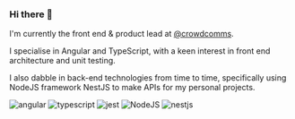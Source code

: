 ### Hi there 👋

I'm currently the front end & product lead at [@crowdcomms](https://github.com/crowdcomms).

I specialise in Angular and TypeScript, with a keen interest in front end architecture and unit testing.

I also dabble in back-end technologies from time to time, specifically using NodeJS framework NestJS to make APIs for my personal projects.

![angular](https://img.shields.io/badge/Angular-DD0031?style=for-the-badge&logo=angular&logoColor=white)
![typescript](https://img.shields.io/badge/TypeScript-007ACC?style=for-the-badge&logo=typescript&logoColor=white)
![jest](https://img.shields.io/badge/Jest-C21325?style=for-the-badge&logo=jest&logoColor=white)
![NodeJS](https://img.shields.io/badge/Node.js-339933?style=for-the-badge&logo=nodedotjs&logoColor=white)
![nestjs](https://img.shields.io/badge/nestjs-E0234E?style=for-the-badge&logo=nestjs&logoColor=white)


